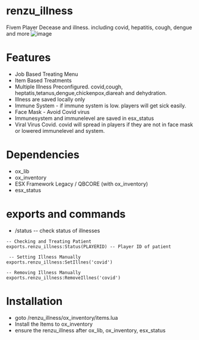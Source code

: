 # renzu_illness
Fivem Player Decease and illness. including covid, hepatitis, cough, dengue and more
![image](https://user-images.githubusercontent.com/82306584/216555680-f84ce148-9ef4-4bf6-b094-2fbbf7cca854.png)

# Features
- Job Based Treating Menu
- Item Based Treatments
- Multiple Illness Preconfigured. covid,cough, heptatis,tetanus,dengue,chickenpox,diareah and dehydration.
- Illness are saved locally only
- Immune System - if immune system is low. players will get sick easily.
- Face Mask - Avoid Covid virus
- Immunesystem and immunelevel are saved in esx_status
- Viral Virus Covid. covid will spread in players if they are not in face mask or lowered immunelevel and system.

# Dependencies
- ox_lib
- ox_inventory
- ESX Framework Legacy / QBCORE (with ox_inventory)
- esx_status

# exports and commands
- /status -- check status of illnesses
 ```
 -- Checking and Treating Patient
 exports.renzu_illness:Status(PLAYERID) -- Player ID of patient
 
  -- Setting Illness Manually
 exports.renzu_illness:SetIllnes('covid')

 -- Removing Illness Manually
 exports.renzu_illness:RemoveIllnes('covid')
 ``` 

# Installation
- goto /renzu_illness/ox_inventory/items.lua
- Install the Items to ox_inventory
- ensure the renzu_illness after ox_lib, ox_inventory, esx_status
